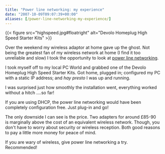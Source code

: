 ```yaml
---
title: "Power line networking: my experience"
date: "2007-10-09T09:07:39+00:00"
aliases: [/power-line-networking-my-experience/]
---
```


{{< figure src="highspeed.jpg#floatright" alt="Devolo Homeplug High Speed Starter Kits" >}}

Over the weekend my wireless adaptor at home gave up the ghost. Not being the greatest fan of my wireless network at home (I find it too unreliable and slow) I took the opportunity to look at [power line networking](https://en.wikipedia.org/wiki/Powerline_networking).

I took myself off to my local PC World and grabbed one of the Devolo Homeplug High Speed Starter Kits. Got home, plugged in; configured my PC with a static IP address; and *hay presto* I was up and running.

I was surprised just how smoothly the installation went, everything worked without a hitch ....so far!

If you are using DHCP, the power line networking would have been completely configuration free. Just plug-in and go!

The only downside I can see is the price. Two adapters for around £85-90 is marginally above the cost of an equivalent wireless network. Though, you don't have to worry about security or wireless reception. Both good reasons to pay a little more money for peace of mind.

If you are wary of wireless, give power line networking a try. Recommended!
